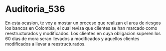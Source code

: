 # Auditoria_536
En esta ocasion, te voy a mostar un proceso que realizan el area de riesgos los bancos en Colombia, el cual revisa que clientes se han marcado como reestructurados y modificados. Los clientes en cuya obligacion superen los 60 dias de mora seran llevados a modificados y aquellos clientes modificados a llevar a reestructurados.
